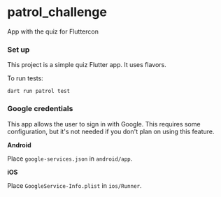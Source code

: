 # patrol_challenge

App with the quiz for Fluttercon

### Set up

This project is a simple quiz Flutter app. It uses flavors.

To run tests:

```
dart run patrol test
```

### Google credentials

This app allows the user to sign in with Google. This requires some
configuration, but it's not needed if you don't plan on using this feature.

**Android**

Place `google-services.json` in `android/app`.

**iOS**

Place `GoogleService-Info.plist` in `ios/Runner`.
